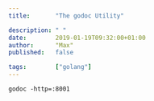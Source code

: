 ```yaml
---
title:       "The godoc Utility"

description: " "
date:        2019-01-19T09:32:00+01:00
author:      "Max"
published:   false

tags:        ["golang"]
---
```


```
godoc -http=:8001
```
